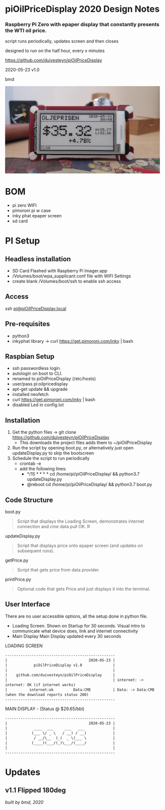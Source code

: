 # piOilPriceDisplay 2020 Design Notes
### Raspberry Pi Zero with epaper display that constantly presents the WTI oil price.
script runs periodically, updates screen and then closes

designed to run on the half hour, every x minutes

https://github.com/duivesteyn/piOilPriceDisplay

2020-05-23 v1.0

bmd

![Display Photo](README-OilPriceDisplay.jpg)

# BOM
- pi zero WIFI
- pimoroni pi w case
- inky phat epaper screen
- sd card

# PI Setup
## Headless installation
- SD Card Flashed with Raspberry Pi Imager.app
- /Volumes/boot/wpa_supplicant.conf file with WIFI Settings
- create blank /Volumes/boot/ssh to enable ssh access

## Access
ssh pi@piOilPriceDisplay.local

## Pre-requisites
- python3
- inkyphat library -> curl https://get.pimoroni.com/inky | bash

## Raspbian Setup
- ssh passwordless login. 
- autologin on boot to CLI.
- renamed to piOilPriceDisplay (/etc/hosts)
- user/pass pi:oilpricedisplay
- apt-get update && upgrade
- installed neofetch
- curl https://get.pimoroni.com/inky | bash
- disabled Led in config.txt
 
## Installation
1. Get the python files -> git clone https://github.com/duivesteyn/piOilPriceDisplay    
	* This downloads the project files adds them to ~/piOilPriceDisplay
2. Run the script by opening boot.py, or alternatively just open updateDisplay.py to skip the bootscreen
3. Schedule the script to run periodically
	* crontab -e
	* add the following lines:
		* */15 * * * * cd /home/pi/piOilPriceDisplay/ && python3.7 updateDisplay.py
		* @reboot cd /home/pi/piOilPriceDisplay/ && python3.7 boot.py

## Code Structure 
boot.py
> Script that displays the Loading Screen, demonstrates internet connection and cme data pull OK. R
	
updateDisplay.py 
> Script that displays price onto epaper screen (and updates on subsequent runs).

getPrice.py
> Script that gets price from data provider.

printPrice.py 
> Optional code that gets Price and just displays it into the terminal.

## User Interface
There are no user accessible options, all the setup done in python file.

- Loading Screen. 	Shown on Startup for 30 seconds. Visual intro to communicate what device does, link and internet connectivity
- Main Display 		Main Display updated every 30 seconds

LOADING SCREEN

    --------------------------------------------------
    |                                     2020-05-23 |
    |            piOilPriceDisplay v1.0              |
    |                                                |
    |    github.com/duivesteyn/piOilPriceDisplay     |
    |                                                | internet: -> internet: OK (if internet works)		
    |          internet:ok         Data:CME          | Data: -> Data:CME         (when the download reports status 200)
    --------------------------------------------------

MAIN DISPLAY - (Status @ $29.65/bbl)

    --------------------------------------------------
    |                                     2020-05-23 | 
    |            ____  ___     ___   ___             |
    |           (___ \/ _ \   / __) / __)            |
    |            / __/\__  )_(  _ \(___ \            |
    |           (____)(___/(_)\___/(____/            |
    |                                                |
    --------------------------------------------------


# Updates
## v1.1 Flipped 180deg

*built by bmd, 2020*

